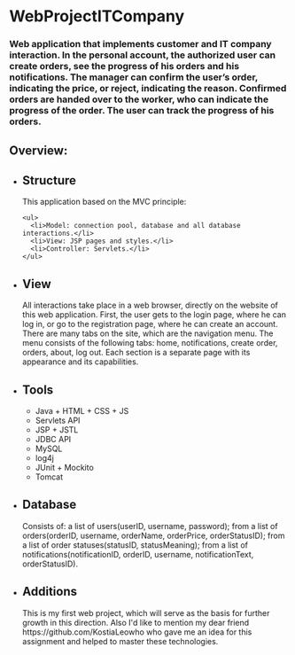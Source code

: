 # WebProjectITCompany
<h3>Web application that implements customer and IT company interaction. In the personal account, the authorized user can create orders, see the progress of his orders and his notifications.
The manager can confirm the user’s order, indicating the price, or reject, indicating the reason. Confirmed orders are handed over to the worker, who can indicate the progress of the order.
The user can track the progress of his orders.</h3>
<h2>Overview:</h2>
<ul>
  <li><h2>Structure</h2>
    This application based on the MVC principle:
    
    <ul>
      <li>Model: connection pool, database and all database interactions.</li>
      <li>View: JSP pages and styles.</li>
      <li>Controller: Servlets.</li>
    </ul>
<li><h2>View</h2>
All interactions take place in a web browser, directly on the website of this web application.
First, the user gets to the login page, where he can log in, or go to the registration page, where he can create an account.
There are many tabs on the site, which are the navigation menu. The menu consists of the following tabs: home, notifications, create order, orders, about, log out.
Each section is a separate page with its appearance and its capabilities.
<li><h2>Tools</h2>
<ul>
<li>Java + HTML + CSS + JS</li>
<li>Servlets API</li>
<li>JSP + JSTL</li>
<li>JDBC API</li>
<li>MySQL</li>
<li>log4j</li>
<li>JUnit + Mockito</li>
<li>Tomcat</li>
</ul>
</li>
<li><h2>Database</h2>
Consists of: a list of users(userID, username, password); from a list of orders(orderID, username, orderName, orderPrice, orderStatusID);
from a list of order statuses(statusID, statusMeaning); from a list of notifications(notificationID, orderID, username, notificationText, orderStatusID).
<li><h2>Additions</h2>
This is my first web project, which will serve as the basis for further growth in this direction.
Also I'd like to mention my dear friend https://github.com/KostiaLeowho who gave me an idea for this assignment and helped to master these technologies.
</li>
</ul>
